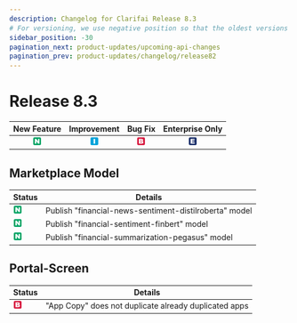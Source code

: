 ```yaml
---
description: Changelog for Clarifai Release 8.3
# For versioning, we use negative position so that the oldest versions are displayed at the bottom. Any time you add a new version, increase the position by -1.
sidebar_position: -30
pagination_next: product-updates/upcoming-api-changes
pagination_prev: product-updates/changelog/release82
---
```


# Release 8.3

| New Feature | Improvement | Bug Fix | Enterprise Only |
| :---: | :---: | :---: | :---: |
| ![new-feature](/img/new_feature.jpg) | ![improvement](/img/improvement.jpg) | ![bug](/img/bug.jpg) | ![enterprise](/img/enterprise.jpg) |

## Marketplace Model
|Status     |Details                                            |
|-----------|---------------------------------------------------|
| ![new-feature](/img/new_feature.jpg) |Publish "financial-news-sentiment-distilroberta" model |
| ![new-feature](/img/new_feature.jpg) |Publish "financial-sentiment-finbert" model       |
| ![new-feature](/img/new_feature.jpg) |Publish "financial-summarization-pegasus" model       |

## Portal-Screen
|Status     |Details                                            |
|-----------|---------------------------------------------------|
| ![bug](/img/bug.jpg) |"App Copy" does not duplicate already duplicated apps|
